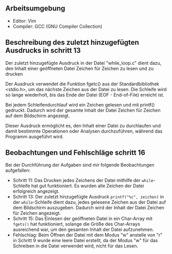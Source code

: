 ## Arbeitsumgebung

- Editor: Vim
- Compiler: GCC (GNU Compiler Collection)
## Beschreibung des zuletzt hinzugefügten Ausdrucks in schritt 13

Der zuletzt hinzugefügte Ausdruck in der Datei "while_loop.c" dient dazu, den Inhalt einer geöffneten Datei Zeichen für Zeichen zu lesen und zu drucken

Der Ausdruck verwendet die Funktion fgetc() aus der Standardbibliothek <stdio.h>, um das nächste Zeichen aus der Datei zu lesen. Die Schleife wird so lange wiederholt, bis das Ende der Datei (EOF - End-of-File) erreicht ist.

Bei jedem Schleifendurchlauf wird ein Zeichen gelesen und mit printf() gedruckt. Dadurch wird der gesamte Inhalt der Datei Zeichen für Zeichen auf dem Bildschirm angezeigt.

Dieser Ausdruck ermöglicht es, den Inhalt einer Datei zu durchlaufen und damit bestimmte Operationen oder Analysen durchzuführen, während das Programm ausgeführt wird.


## Beobachtungen und Fehlschläge  schritt 16

Bei der Durchführung der Aufgaben sind mir folgende Beobachtungen aufgefallen:

- Schritt 11: Das Drucken jedes Zeichens der Datei mithilfe der `while`-Schleife hat gut funktioniert. Es wurden alle Zeichen der Datei erfolgreich angezeigt.
- Schritt 13: Der zuletzt hinzugefügte Ausdruck `printf("%c", zeichen)` in der `while`-Schleife dient dazu, jedes gelesene Zeichen aus der Datei auf dem Bildschirm auszugeben. Dadurch wird der Inhalt der Datei Zeichen für Zeichen angezeigt.
- Schritt 15: Das Einlesen der geöffneten Datei in ein Char-Array mit `fgets()` hat funktioniert, solange die Größe des Char-Arrays ausreichend war, um den gesamten Inhalt der Datei aufzunehmen.
- Fehlschlag: Beim Öffnen der Datei mit dem Modus "w" anstelle von "r" in Schritt 9 wurde eine leere Datei erstellt, da der Modus "w" für das Schreiben in die Datei verwendet wird, nicht für das Lesen.


